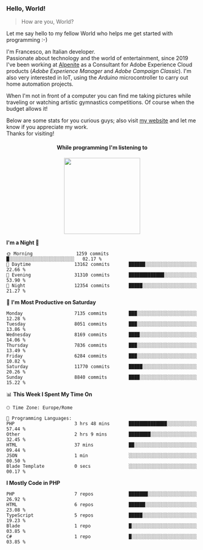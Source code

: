 ### Hello, World!

> How are you, World?

Let me say hello to my fellow World who helps me get started with programming :-)

I'm Francesco, an Italian developer.  
Passionate about technology and the world of entertainment, since 2019 I've been working at [Alpenite](https://www.alpenite.com) as a Consultant for Adobe Experience Cloud products (*Adobe Experience Manager* and *Adobe Campaign Classic*). I'm also very interested in IoT, using the *Arduino* microcontroller to carry out home automation projects.

When I'm not in front of a computer you can find me taking pictures while traveling or watching artistic gymnastics competitions. Of course when the budget allows it!

Below are some stats for you curious guys; also visit [my website](https://www.francescorega.eu) and let me know if you appreciate my work.  
Thanks for visiting!

<div align="center">
  <h4>While programming I'm listening to</h4>
  <a href="https://apps.francescorega.eu/now-playing/11147232609" target="_blank"><img src="https://apps.francescorega.eu/now-playing/11147232609" width="200"></a>
</div>

<!--START_SECTION:waka-->
**I'm a Night 🦉** 

```text
🌞 Morning                1259 commits        █░░░░░░░░░░░░░░░░░░░░░░░░   02.17 % 
🌆 Daytime                13162 commits       ██████░░░░░░░░░░░░░░░░░░░   22.66 % 
🌃 Evening                31310 commits       █████████████░░░░░░░░░░░░   53.90 % 
🌙 Night                  12354 commits       █████░░░░░░░░░░░░░░░░░░░░   21.27 % 
```
📅 **I'm Most Productive on Saturday** 

```text
Monday                   7135 commits        ███░░░░░░░░░░░░░░░░░░░░░░   12.28 % 
Tuesday                  8051 commits        ███░░░░░░░░░░░░░░░░░░░░░░   13.86 % 
Wednesday                8169 commits        ████░░░░░░░░░░░░░░░░░░░░░   14.06 % 
Thursday                 7836 commits        ███░░░░░░░░░░░░░░░░░░░░░░   13.49 % 
Friday                   6284 commits        ███░░░░░░░░░░░░░░░░░░░░░░   10.82 % 
Saturday                 11770 commits       █████░░░░░░░░░░░░░░░░░░░░   20.26 % 
Sunday                   8840 commits        ████░░░░░░░░░░░░░░░░░░░░░   15.22 % 
```


📊 **This Week I Spent My Time On** 

```text
🕑︎ Time Zone: Europe/Rome

💬 Programming Languages: 
PHP                      3 hrs 48 mins       ██████████████░░░░░░░░░░░   57.44 % 
Other                    2 hrs 9 mins        ████████░░░░░░░░░░░░░░░░░   32.45 % 
HTML                     37 mins             ██░░░░░░░░░░░░░░░░░░░░░░░   09.44 % 
JSON                     1 min               ░░░░░░░░░░░░░░░░░░░░░░░░░   00.50 % 
Blade Template           0 secs              ░░░░░░░░░░░░░░░░░░░░░░░░░   00.17 % 
```

**I Mostly Code in PHP** 

```text
PHP                      7 repos             ███████░░░░░░░░░░░░░░░░░░   26.92 % 
HTML                     6 repos             ██████░░░░░░░░░░░░░░░░░░░   23.08 % 
TypeScript               5 repos             █████░░░░░░░░░░░░░░░░░░░░   19.23 % 
Blade                    1 repo              █░░░░░░░░░░░░░░░░░░░░░░░░   03.85 % 
C#                       1 repo              █░░░░░░░░░░░░░░░░░░░░░░░░   03.85 % 
```




<!--END_SECTION:waka-->
